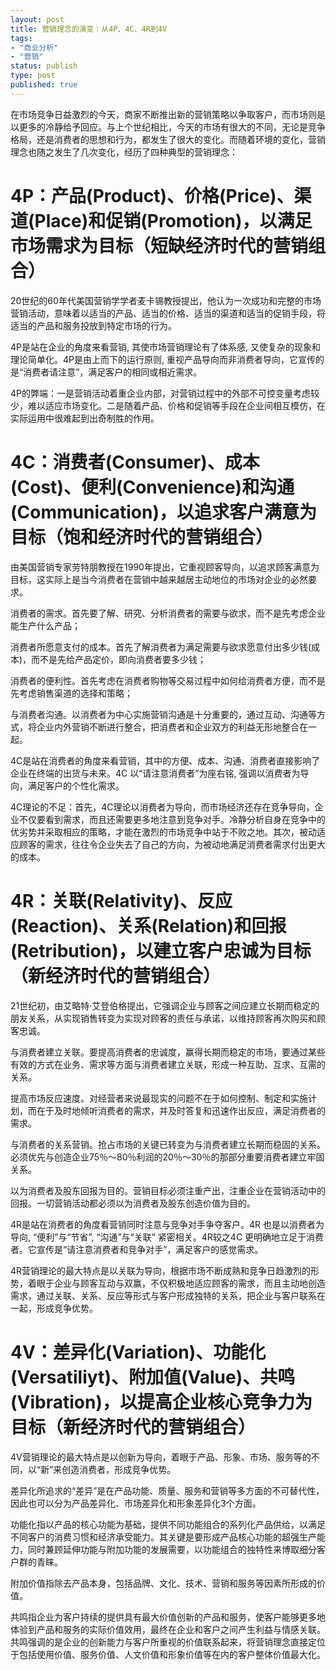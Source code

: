 ```yaml
--- 
layout: post
title: 营销理念的演变：从4P、4C、4R到4V
tags: 
- "商业分析"
- "营销"
status: publish
type: post
published: true
---
```

在市场竞争日益激烈的今天，商家不断推出新的营销策略以争取客户，而市场则是以更多的冷静给予回应。与上个世纪相比，今天的市场有很大的不同，无论是竞争格局，还是消费者的思想和行为，都发生了很大的变化。而随着环境的变化，营销理念也随之发生了几次变化，经历了四种典型的营销理念：

# 4P：产品(Product)、价格(Price)、渠道(Place)和促销(Promotion)，以满足市场需求为目标（短缺经济时代的营销组合）

20世纪的60年代美国营销学学者麦卡锡教授提出，他认为一次成功和完整的市场营销活动，意味着以适当的产品、适当的价格、适当的渠道和适当的促销手段，将适当的产品和服务投放到特定市场的行为。

4P是站在企业的角度来看营销, 其使市场营销理论有了体系感, 又使复杂的现象和理论简单化。4P是由上而下的运行原则, 重视产品导向而非消费者导向，它宣传的是“消费者请注意”，满足客户的相同或相近需求。

4P的弊端：一是营销活动着重企业内部，对营销过程中的外部不可控变量考虑较少，难以适应市场变化。二是随着产品、价格和促销等手段在企业间相互模仿，在实际运用中很难起到出奇制胜的作用。

# 4C：消费者(Consumer)、成本(Cost)、便利(Convenience)和沟通(Communication)，以追求客户满意为目标（饱和经济时代的营销组合）

由美国营销专家劳特朋教授在1990年提出，它重视顾客导向，以追求顾客满意为目标，这实际上是当今消费者在营销中越来越居主动地位的市场对企业的必然要求。

消费者的需求。首先要了解、研究、分析消费者的需要与欲求，而不是先考虑企业能生产什么产品；

消费者所愿意支付的成本。首先了解消费者为满足需要与欲求愿意付出多少钱(成本)，而不是先给产品定价，即向消费者要多少钱；

消费者的便利性。首先考虑在消费者购物等交易过程中如何给消费者方便，而不是先考虑销售渠道的选择和策略；

与消费者沟通。以消费者为中心实施营销沟通是十分重要的，通过互动、沟通等方式，将企业内外营销不断进行整合，把消费者和企业双方的利益无形地整合在一起。 

4C是站在消费者的角度来看营销，其中的方便、成本、沟通、消费者直接影响了企业在终端的出货与未来。4C 以“请注意消费者”为座右铭, 强调以消费者为导向，满足客户的个性化需求。 

4C理论的不足：首先，4C理论以消费者为导向，而市场经济还存在竞争导向，企业不仅要看到需求，而且还需要更多地注意到竞争对手。冷静分析自身在竞争中的优劣势并采取相应的策略，才能在激烈的市场竞争中站于不败之地。其次，被动适应顾客的需求，往往令企业失去了自己的方向，为被动地满足消费者需求付出更大的成本。

# 4R：关联(Relativity)、反应(Reaction)、关系(Relation)和回报(Retribution)，以建立客户忠诚为目标（新经济时代的营销组合）

21世纪初，由艾略特·艾登伯格提出，它强调企业与顾客之间应建立长期而稳定的朋友关系，从实现销售转变为实现对顾客的责任与承诺，以维持顾客再次购买和顾客忠诚。

与消费者建立关联。要提高消费者的忠诚度，赢得长期而稳定的市场，要通过某些有效的方式在业务、需求等方面与消费者建立关联，形成一种互助、互求、互需的关系。

提高市场反应速度。对经营者来说最现实的问题不在于如何控制、制定和实施计划，而在于及时地倾听消费者的需求，并及时答复和迅速作出反应，满足消费者的需求。

与消费者的关系营销。抢占市场的关键已转变为与消费者建立长期而稳固的关系。必须优先与创造企业75％～80％利润的20％～30％的那部分重要消费者建立牢固关系。

以为消费者及股东回报为目的。营销目标必须注重产出，注重企业在营销活动中的回报。一切营销活动都必须以为消费者及股东创造价值为目的。

4R是站在消费者的角度看营销同时注意与竞争对手争夺客户。4R 也是以消费者为导向, “便利”与“节省”, “沟通”与“关联” 紧密相关。4R较之4C 更明确地立足于消费者。它宣传是“请注意消费者和竞争对手”，满足客户的感觉需求。

4R营销理论的最大特点是以关联为导向，根据市场不断成熟和竞争日趋激烈的形势，着眼于企业与顾客互动与双赢，不仅积极地适应顾客的需求，而且主动地创造需求，通过关联、关系、反应等形式与客户形成独特的关系，把企业与客户联系在一起，形成竞争优势。

# 4V：差异化(Variation)、功能化(Versatiliyt)、附加值(Value)、共鸣(Vibration)，以提高企业核心竞争力为目标（新经济时代的营销组合）

4V营销理论的最大特点是以创新为导向，着眼于产品、形象、市场、服务等的不同，以“新”来创造消费者，形成竞争优势。

差异化所追求的“差异”是在产品功能、质量、服务和营销等多方面的不可替代性，因此也可以分为产品差异化、市场差异化和形象差异化3个方面。

功能化指以产品的核心功能为基础，提供不同功能组合的系列化产品供给，以满足不同客户的消费习惯和经济承受能力。其关键是要形成产品核心功能的超强生产能力，同时兼顾延伸功能与附加功能的发展需要，以功能组合的独特性来博取细分客户群的青睐。

附加价值指除去产品本身，包括品牌、文化、技术、营销和服务等因素所形成的价值。

共鸣指企业为客户持续的提供具有最大价值创新的产品和服务，使客户能够更多地体验到产品和服务的实际价值效用，最终在企业和客户之间产生利益与情感关联。共鸣强调的是企业的创新能力与客户所重视的价值联系起来，将营销理念直接定位于包括使用价值、服务价值、人文价值和形象价值等在内的客户整体价值最大化。
